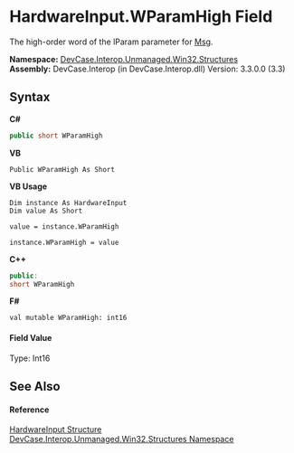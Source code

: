 # HardwareInput.WParamHigh Field
 

The high-order word of the lParam parameter for <a href="F_DevCase_Interop_Unmanaged_Win32_Structures_HardwareInput_Msg">Msg</a>.

**Namespace:**&nbsp;<a href="N_DevCase_Interop_Unmanaged_Win32_Structures">DevCase.Interop.Unmanaged.Win32.Structures</a><br />**Assembly:**&nbsp;DevCase.Interop (in DevCase.Interop.dll) Version: 3.3.0.0 (3.3)

## Syntax

**C#**<br />
``` C#
public short WParamHigh
```

**VB**<br />
``` VB
Public WParamHigh As Short
```

**VB Usage**<br />
``` VB Usage
Dim instance As HardwareInput
Dim value As Short

value = instance.WParamHigh

instance.WParamHigh = value
```

**C++**<br />
``` C++
public:
short WParamHigh
```

**F#**<br />
``` F#
val mutable WParamHigh: int16
```


#### Field Value
Type: Int16

## See Also


#### Reference
<a href="T_DevCase_Interop_Unmanaged_Win32_Structures_HardwareInput">HardwareInput Structure</a><br /><a href="N_DevCase_Interop_Unmanaged_Win32_Structures">DevCase.Interop.Unmanaged.Win32.Structures Namespace</a><br />